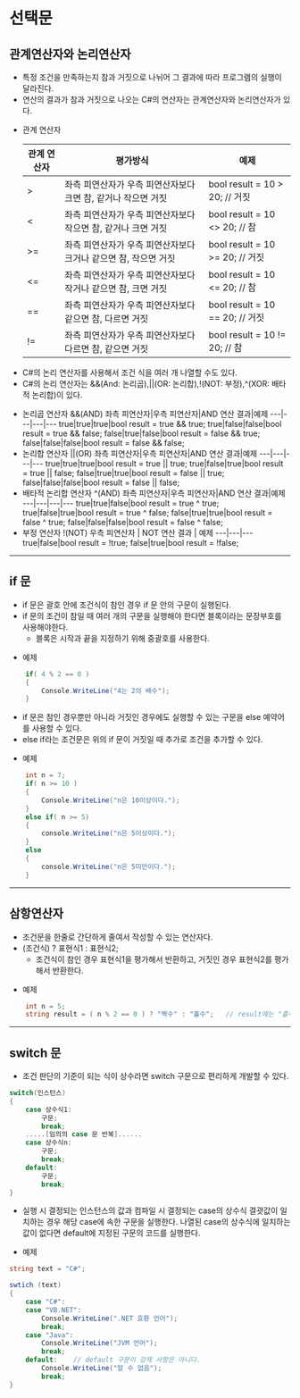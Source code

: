 # 선택문
## 관계연산자와 논리연산자
- 특정 조건을 만족하는지 참과 거짓으로 나뉘어 그 결과에 따라 프로그램의 실행이 달라진다.
- 연산의 결과가 참과 거짓으로 나오는 C#의 연산자는 관계연산자와 논리연산자가 있다.
+ 관계 연산자

    관계 연산자|평가방식|예제
    ---|---|---
    >|좌측 피연산자가 우측 피연산자보다 크면 참, 같거나 작으면 거짓|bool result = 10 > 20; // 거짓
    <|좌측 피연산자가 우측 피연산자보다 작으면 참, 같거나 크면 거짓|bool result = 10 <> 20; // 참
    >=|좌측 피연산자가 우측 피연산자보다 크거나 같으면 참, 작으면 거짓|bool result = 10 >= 20; // 거짓
    <=|좌측 피연산자가 우측 피연산자보다 작거나 같으면 참, 크면 거짓|bool result = 10 <= 20; // 참
    ==|좌측 피연산자가 우측 피연산자보다 같으면 참, 다르면 거짓|bool result = 10 == 20; // 거짓
    !=|좌측 피연산자가 우측 피연산자보다 다르면 참, 같으면 거짓|bool result = 10 != 20; // 참
- C#의 논리 연산자를 사용해서 조건 식을 여러 개 나열할 수도 있다.
- C#의 논리 연산자는 &&(And: 논리곱),||(OR: 논리합),!(NOT: 부정),^(XOR: 배타적 논리합)이 있다.
+ 논리곱 연산자 &&(AND)
    좌측 피연산자|우측 피연산자|AND 연산 결과|예제
    ---|---|---|---
    true|true|true|bool result = true && true;
    true|false|false|bool result = true && false;
    false|true|false|bool result = false && true;
    false|false|false|bool result = false && false;
+ 논리합 연산자 ||(OR)
    좌측 피연산자|우측 피연산자|AND 연산 결과|예제
    ---|---|---|---
    true|true|true|bool result = true || true;
    true|false|true|bool result = true || false;
    false|true|true|bool result = false || true;
    false|false|false|bool result = false || false;
+ 배타적 논리합 연산자 ^(AND)
    좌측 피연산자|우측 피연산자|AND 연산 결과|예제
    ---|---|---|---
    true|true|false|bool result = true ^ true;
    true|false|true|bool result = true ^ false;
    false|true|true|bool result = false ^ true;
    false|false|false|bool result = false ^ false;
+ 부정 연산자 !(NOT)
    우측 피연산자 | NOT 연산 결과 | 예제
    ---|---|---
    true|false|bool result = !true;
    false|true|bool result = !false;
---
## if 문
- if 문은 괄호 안에 조건식이 참인 경우 if 문 안의 구문이 실행된다.
- if 문의 조건이 참일 때 여러 개의 구문을 실행해야 한다면 블록이라는 문장부호를 사용해야한다.
    - 블록은 시작과 끝을 지정하기 위해 중괄호를 사용한다.
+ 예제
```C#
    if( 4 % 2 == 0 )
    {
        Console.WriteLine("4는 2의 배수");
    }
```
- if 문은 참인 경우뿐만 아니라 거짓인 경우에도 실행할 수 있는 구문을 else 예약어를 사용할 수 있다.
- else if라는 조건문은 위의 if 문이 거짓일 때 추가로 조건을 추가할 수 있다.
+ 예제
```C#
    int n = 7;
    if( n >= 10 )
    {
        Console.WriteLine("n은 10이상이다.");
    }
    else if( n >= 5)
    {
        console.WriteLine("n은 5이상이다.");
    }
    else
    {
        console.WriteLine("n은 5미만이다.");
    }
```
---
## 삼항연산자
- 조건문을 한줄로 간단하게 줄여서 작성할 수 있는 연산자다.
- (조건식) ? 표현식1 : 표현식2;
    - 조건식이 참인 경우 표현식1을 평가해서 반환하고, 거짓인 경우 표현식2를 평가해서 반환한다.
+ 예제
```C#
    int n = 5;
    string result = ( n % 2 == 0 ) ? "짝수" : "홀수";   // result에는 "홀수" 대입
```
---
## switch 문
- 조건 판단의 기준이 되는 식이 상수라면 switch 구문으로 편리하게 개발할 수 있다.
```C#
switch(인스턴스)
{
    case 상수식1:
        구문;
        break;
    .....[임의의 case 문 반복]......
    case 상수식n:
        구문;
        break;
    default:
        구문;
        break;
}
```
- 실행 시 결정되는 인스턴스의 값과 컴파일 시 결정되는 case의 상수식 결괏값이 일치하는 경우 해당 case에 속한 구문을 실행한다. 나열된 case의 상수식에 일치하는 값이 없다면 default에 지정된 구문의 코드를 실행한다.
+ 예제
```C#
string text = "C#";

swtich (text)
{
    case "C#":
    case "VB.NET":
        Console.WriteLine(".NET 호환 언어");
        break;
    case "Java":
        Console.WriteLine("JVM 언어");
        break;
    default:    // default 구문이 강제 사항은 아니다.
        Console.WriteLine("알 수 없음");
        break;
}
```